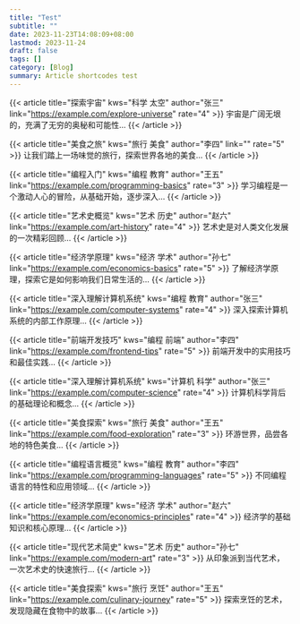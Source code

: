 ```yaml
---
title: "Test"
subtitle: ""
date: 2023-11-23T14:08:09+08:00
lastmod: 2023-11-24
draft: false
tags: []
category: [Blog]
summary: Article shortcodes test
---
```


{{< article title="探索宇宙" kws="科学 太空" author="张三" link="https://example.com/explore-universe" rate="4" >}}
宇宙是广阔无垠的，充满了无穷的奥秘和可能性...
{{< /article >}}

{{< article title="美食之旅" kws="旅行 美食" author="李四" link="" rate="5" >}}
让我们踏上一场味觉的旅行，探索世界各地的美食...
{{< /article >}}

{{< article title="编程入门" kws="编程 教育" author="王五" link="https://example.com/programming-basics" rate="3" >}}
学习编程是一个激动人心的冒险，从基础开始，逐步深入...
{{< /article >}}

{{< article title="艺术史概览" kws="艺术 历史" author="赵六" link="https://example.com/art-history" rate="4" >}}
艺术史是对人类文化发展的一次精彩回顾...
{{< /article >}}

{{< article title="经济学原理" kws="经济 学术" author="孙七" link="https://example.com/economics-basics" rate="5" >}}
了解经济学原理，探索它是如何影响我们日常生活的...
{{< /article >}}

{{< article title="深入理解计算机系统" kws="编程 教育" author="张三" link="https://example.com/computer-systems" rate="4" >}}
深入探索计算机系统的内部工作原理...
{{< /article >}}

{{< article title="前端开发技巧" kws="编程 前端" author="李四" link="https://example.com/frontend-tips" rate="5" >}}
前端开发中的实用技巧和最佳实践...
{{< /article >}}

{{< article title="深入理解计算机系统" kws="计算机 科学" author="张三" link="https://example.com/computer-science" rate="4" >}}
计算机科学背后的基础理论和概念...
{{< /article >}}

{{< article title="美食探索" kws="旅行 美食" author="王五" link="https://example.com/food-exploration" rate="3" >}}
环游世界，品尝各地的特色美食...
{{< /article >}}

{{< article title="编程语言概览" kws="编程 教育" author="李四" link="https://example.com/programming-languages" rate="5" >}}
不同编程语言的特性和应用领域...
{{< /article >}}

{{< article title="经济学原理" kws="经济 学术" author="赵六" link="https://example.com/economics-principles" rate="4" >}}
经济学的基础知识和核心原理...
{{< /article >}}

{{< article title="现代艺术简史" kws="艺术 历史" author="孙七" link="https://example.com/modern-art" rate="3" >}}
从印象派到当代艺术，一次艺术史的快速旅行...
{{< /article >}}

{{< article title="美食探索" kws="旅行 烹饪" author="王五" link="https://example.com/culinary-journey" rate="5" >}}
探索烹饪的艺术，发现隐藏在食物中的故事...
{{< /article >}}
